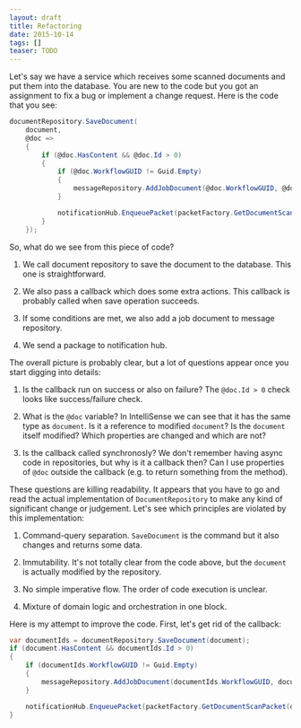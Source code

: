 ```yaml
---
layout: draft
title: Refactoring
date: 2015-10-14
tags: []
teaser: TODO
---
```

Let's say we have a service which receives some scanned documents and put them into the database. You are new to the code but you got an assignment to fix a bug or implement a change request. Here is the code that you see:

``` cs
documentRepository.SaveDocument(
    document,
    @doc =>
    {
        if (@doc.HasContent && @doc.Id > 0)
        {
            if (@doc.WorkflowGUID != Guid.Empty)
            {
                messageRepository.AddJobDocument(@doc.WorkflowGUID, @doc.GlobalBatchId);
            }

            notificationHub.EnqueuePacket(packetFactory.GetDocumentScanPacket(@doc));
        }
    });
```

So, what do we see from this piece of code?

1. We call document repository to save the document to the database. This one is straightforward.

2. We also pass a callback which does some extra actions. This callback is probably called when save operation succeeds.

3. If some conditions are met, we also add a job document to message repository.

4. We send a package to notification hub.

The overall picture is probably clear, but a lot of questions appear once you start digging into details:

1. Is the callback run on success or also on failure? The `@doc.Id > 0` check looks like success/failure check.

2. What is the `@doc` variable? In IntelliSense we can see that it has the same type as `document`. Is it a reference to modified `document`? Is the `document` itself modified? Which properties are changed and which are not?

3. Is the callback called synchronosly? We don't remember having async code in repositories, but why is it a callback then? Can I use properties of `@doc` outside the callback (e.g. to return something from the method).

These questions are killing readability. It appears that you have to go and read the actual implementation of `DocumentRepository` to make any kind of significant change or judgement. Let's see which principles are violated by this implementation:

1. Command-query separation. `SaveDocument` is the command but it also changes and returns some data.

2. Immutability. It's not totally clear from the code above, but the `document` is actually modified by the repository.

3. No simple imperative flow. The order of code execution is unclear.

4. Mixture of domain logic and orchestration in one block.

Here is my attempt to improve the code. First, let's get rid of the callback:

``` cs
var documentIds = documentRepository.SaveDocument(document);
if (document.HasContent && documentIds.Id > 0)
{
    if (documentIds.WorkflowGUID != Guid.Empty)
    {
        messageRepository.AddJobDocument(documentIds.WorkflowGUID, document.GlobalBatchId);
    }

    notificationHub.EnqueuePacket(packetFactory.GetDocumentScanPacket(document));
}
```